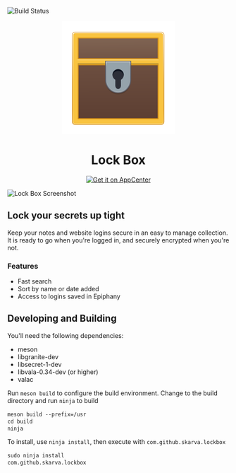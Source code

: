 ![Build Status](https://travis-ci.com/skarva/lockbox.svg?branch=master)

<p align="center">
    <img src="data/icons/icon.svg" alt="Icon" />
</p>
<h1 align="center">Lock Box</h1>
<p align="center">
    <a href="https://appcenter.elementary.io/com.github.skarva.lockbox"><img src="https://appcenter.elementary.io/badge.svg" alt="Get it on AppCenter" /></a>
</p>

![Lock Box Screenshot](data/screenshot1.png?raw=true)

## Lock your secrets up tight

Keep your notes and website logins secure in an easy to manage collection. It is ready to go when you're logged in, and securely encrypted when you're not.

### Features
- Fast search
- Sort by name or date added
- Access to logins saved in Epiphany

## Developing and Building

You'll need the following dependencies:
* meson
* libgranite-dev
* libsecret-1-dev
* libvala-0.34-dev (or higher)
* valac

Run `meson build` to configure the build environment. Change to the build directory and run `ninja` to build

    meson build --prefix=/usr
    cd build
    ninja

To install, use `ninja install`, then execute with `com.github.skarva.lockbox`

    sudo ninja install
    com.github.skarva.lockbox
